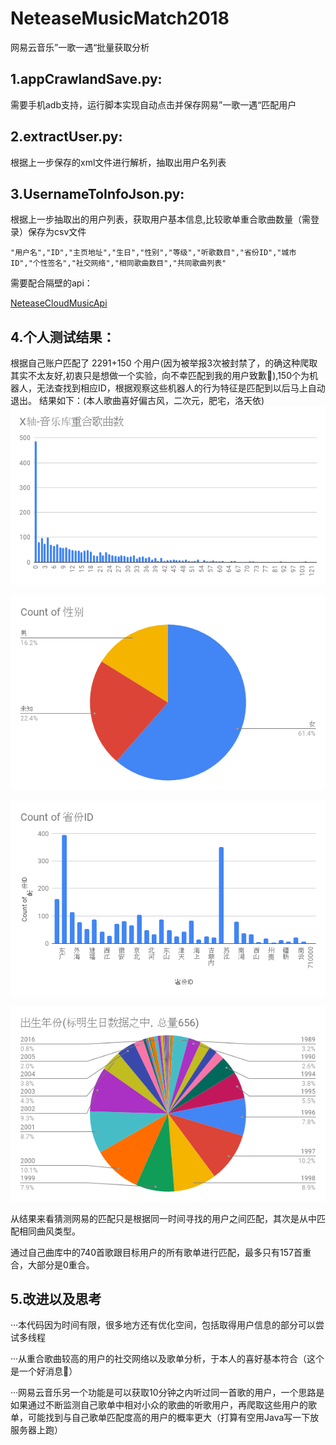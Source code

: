 # NeteaseMusicMatch2018
网易云音乐”一歌一遇“批量获取分析

## 1.appCrawlandSave.py:
需要手机adb支持，运行脚本实现自动点击并保存网易”一歌一遇“匹配用户

## 2.extractUser.py:
根据上一步保存的xml文件进行解析，抽取出用户名列表

## 3.UsernameToInfoJson.py:
根据上一步抽取出的用户列表，获取用户基本信息,比较歌单重合歌曲数量（需登录）保存为csv文件

`"用户名","ID","主页地址","生日","性别","等级","听歌数目","省份ID","城市ID","个性签名","社交网络","相同歌曲数目","共同歌曲列表"`

需要配合隔壁的api：

[NeteaseCloudMusicApi](https://github.com/Binaryify/NeteaseCloudMusicApi)

## 4.个人测试结果：
根据自己账户匹配了 2291+150 个用户(因为被举报3次被封禁了，的确这种爬取其实不太友好,初衷只是想做一个实验，向不幸匹配到我的用户致歉🙇),150个为机器人，无法查找到相应ID，根据观察这些机器人的行为特征是匹配到以后马上自动退出。
结果如下：(本人歌曲喜好偏古风，二次元，肥宅，洛天依)
![](./ReadMePic/samesong.png)

![](./ReadMePic/gender.png)

![](./ReadMePic/province.png)

![](./ReadMePic/birth.png)

从结果来看猜测网易的匹配只是根据同一时间寻找的用户之间匹配，其次是从中匹配相同曲风类型。

通过自己曲库中的740首歌跟目标用户的所有歌单进行匹配，最多只有157首重合，大部分是0重合。
## 5.改进以及思考

···本代码因为时间有限，很多地方还有优化空间，包括取得用户信息的部分可以尝试多线程

···从重合歌曲较高的用户的社交网络以及歌单分析，于本人的喜好基本符合（这个是一个好消息🤔）

···网易云音乐另一个功能是可以获取10分钟之内听过同一首歌的用户，一个思路是如果通过不断监测自己歌单中相对小众的歌曲的听歌用户，再爬取这些用户的歌单，可能找到与自己歌单匹配度高的用户的概率更大（打算有空用Java写一下放服务器上跑）

